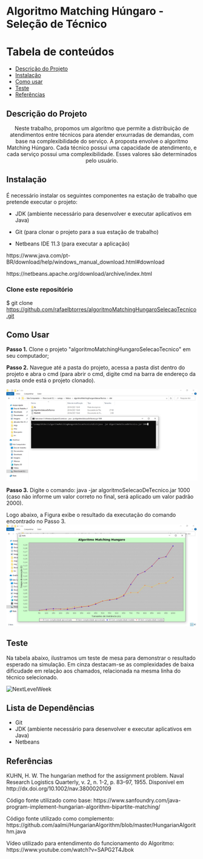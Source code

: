 # Algoritmo Matching Húngaro - Seleção de Técnico

Tabela de conteúdos
=================
<!--ts-->
   * [Descrição do Projeto](#Descrição-do-Projeto)
   * [Instalação](#instalação)
   * [Como usar](#como-usar)
   * [Teste](#teste)
   * [Referências](#referências)
<!--te-->

## Descrição do Projeto

<p align="center"> Neste trabalho, propomos um algoritmo que permite a distribuição de atendimentos entre técnicos para atender enxurradas de demandas, com base na complexibilidade do serviço. A proposta envolve o algoritmo Matching Húngaro. Cada técnico possui uma capacidade de atendimento, e cada serviço possui uma complexibilidade. Esses valores são determinados pelo usuário.

## Instalação </p>

<p>É necessário instalar os seguintes componentes na estação de trabalho que pretende executar o projeto:
  
  * JDK (ambiente necessário para desenvolver e executar aplicativos em Java)
  
  * Git (para clonar o projeto para a sua estação de trabalho)
  
  * Netbeans IDE 11.3 (para executar a aplicação)
</p>

<p>https://www.java.com/pt-BR/download/help/windows_manual_download.html#download</p>
<p>https://netbeans.apache.org/download/archive/index.html</p>

### Clone este repositório
$ git clone <https://github.com/rafaelbtorres/algoritmoMatchingHungaroSelecaoTecnico.git>

## Como Usar

**Passo 1.** Clone o projeto "algoritmoMatchingHungaroSelecaoTecnico" em seu computador;

**Passo 2.** Navegue até a pasta do projeto, acessa a pasta dist dentro do projeto e abra o cmd (para abrir o cmd, digite cmd na barra de endereço da pasta onde está o projeto clonado).

<img alt="NextLevelWeek" title="#NextLevelWeek" src="https://github.com/rafaelbtorres/algoritmoMatchingHungaroSelecaoTecnico/blob/master/imgs/executar.jpg" />

**Passo 3.** Digite o comando: java -jar algoritmoSelecaoDeTecnico.jar 1000 (caso não informe um valor correto no final, será aplicado um valor padrão 2000).

Logo abaixo, a Figura exibe o resultado da executação do comando encontrado no Passo 3.
<img alt="NextLevelWeek" title="#NextLevelWeek" src="https://github.com/rafaelbtorres/algoritmoMatchingHungaroSelecaoTecnico/blob/master/imgs/executado.jpg" />

## Teste

<p>Na tabela abaixo, ilustramos um teste de mesa para demonstrar o resultado esperado na simulação. Em cinza destacam-se as complexidades de baixa dificudade em relação aos chamados, relacionada na mesma linha do técnico selecionado.</p>

<img alt="NextLevelWeek" title="#NextLevelWeek" src="https://github.com/rafaelbtorres/algoritmoMathingUngaroSelecaoTecnico/blob/master/imgs/testeDeMesa.png?raw=true" />

## Lista de Dependências

* Git
* JDK (ambiente necessário para desenvolver e executar aplicativos em Java)
* Netbeans


## Referências
<p>KUHN, H. W. The hungarian method for the assignment problem. Naval Research Logistics Quarterly, v. 2, n. 1-2, p. 83–97, 1955. Disponível em http://dx.doi.org/10.1002/nav.3800020109</p>

<p>Código fonte utilizado como base: https://www.sanfoundry.com/java-program-implement-hungarian-algorithm-bipartite-matching/ </p>


<p>Código fonte utilizado como complemento: https://github.com/aalmi/HungarianAlgorithm/blob/master/HungarianAlgorithm.java</p>


<p>Vídeo utilizado para entendimento do funcionamento do Algoritmo: https://www.youtube.com/watch?v=SAPG2T4Jbok</p>

